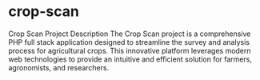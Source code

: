 # crop-scan
Crop Scan Project Description  The Crop Scan project is a comprehensive PHP full stack application designed to streamline the survey and analysis process for agricultural crops. This innovative platform leverages modern web technologies to provide an intuitive and efficient solution for farmers, agronomists, and researchers.
